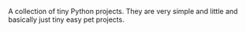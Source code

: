A collection of tiny Python projects. They are very simple and little and basically just tiny easy pet projects.
